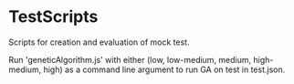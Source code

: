 # TestScripts
Scripts for creation and evaluation of mock test.

Run 'geneticAlgorithm.js' with either (low, low-medium, medium, high-medium, high) as a command line argument to run GA on test in test.json.
